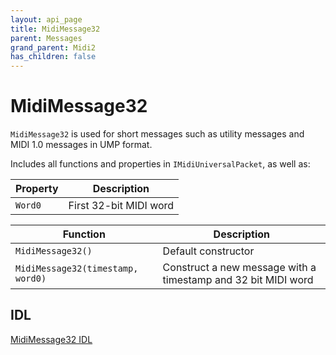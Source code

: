 ```yaml
---
layout: api_page
title: MidiMessage32
parent: Messages
grand_parent: Midi2
has_children: false
---
```


# MidiMessage32

`MidiMessage32` is used for short messages such as utility messages and MIDI 1.0 messages in UMP format.

Includes all functions and properties in `IMidiUniversalPacket`, as well as:

| Property | Description |
| -------- | ----------- |
| `Word0` | First 32-bit MIDI word|

| Function | Description |
| -------- | ----------- |
| `MidiMessage32()` | Default constructor |
| `MidiMessage32(timestamp, word0)` | Construct a new message with a timestamp and 32 bit MIDI word |

## IDL

[MidiMessage32 IDL](https://github.com/microsoft/MIDI/blob/main/src/app-sdk/winrt-core/MidiMessage32.idl)
